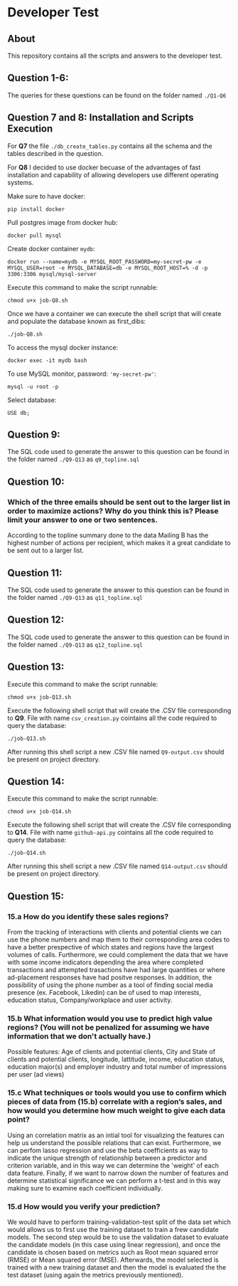 # Developer Test
## About
This repository contains all the scripts and answers to the developer test. 

## Question 1-6: 
The queries for these questions can be found on the folder named `./Q1-Q6`

## Question 7 and 8: Installation and Scripts Execution 
For **Q7** the file `./db_create_tables.py` contains all the schema and the tables described in the question. 

For **Q8** I decided to use docker becuase of the advantages of fast installation and capability of allowing developers use different operating systems. 

Make sure to have docker:
    
    pip install docker

Pull postgres image from docker hub:

    docker pull mysql

Create docker container `mydb`:

    docker run --name=mydb -e MYSQL_ROOT_PASSWORD=my-secret-pw -e MYSQL_USER=root -e MYSQL_DATABASE=db -e MYSQL_ROOT_HOST=% -d -p 3306:3306 mysql/mysql-server

Execute this command to make the script runnable:
    
    chmod u+x job-Q8.sh

Once we have a container we can execute the shell script that will create and populate the database known as first_dibs:

    ./job-Q8.sh


To access the mysql docker instance:

    docker exec -it mydb bash

To use MySQL monitor, password: `'my-secret-pw'`:

    mysql -u root -p

Select database:

    USE db;

## Question 9:
The SQL code used to generate the answer to this question can be found in the folder named `./Q9-Q13` as `q9_topline.sql`

## Question 10:
### Which of the three emails should be sent out to the larger list in order to maximize actions? Why do you think this is? Please limit your answer to one or two sentences.

According to the topline summary done to the data Mailing B has the highest number of actions per recipient, which makes it a great  candidate to be sent out to a larger list.

## Question 11:
The SQL code used to generate the answer to this question can be found in the folder named `./Q9-Q13` as `q11_topline.sql`

## Question 12:
The SQL code used to generate the answer to this question can be found in the folder named `./Q9-Q13` as `q12_topline.sql`
 
## Question 13:
Execute this command to make the script runnable:
    
    chmod u+x job-Q13.sh

Execute the following shell script that will create the .CSV file corresponding to **Q9**. File with name `csv_creation.py` cointains all the code required to query the database:


    ./job-Q13.sh

After running this shell script a new .CSV file named `Q9-output.csv` should be present on project directory. 

## Question 14:
Execute this command to make the script runnable:
    
    chmod u+x job-Q14.sh

Execute the following shell script that will create the .CSV file corresponding to **Q14**. File with name `github-api.py` cointains all the code required to query the database:


    ./job-Q14.sh

After running this shell script a new .CSV file named `Q14-output.csv` should be present on project directory. 

## Question 15:
### 15.a How do you identify these sales regions? 
From the tracking of interactions with clients and potential clients we can use the phone numbers and map them to their corresponding area codes to have a better prespective of which states and regions have the largest volumes of calls. Furthermore, we could complement the data that we have with some income indicators depending the area where completed transactions and attempted trasactions have had large quantities or where ad-placement responses have had positve responses. In addition, the possibility of using the phone number as a tool of finding social media presence (ex. Facebook, Likedin) can be of used to map interests, education status, Company/workplace and user activity. 

### 15.b What information would you use to predict high value regions? (You will not be penalized for assuming we have information that we don't actually have.)
Possible features:
Age of clients and potential clients, City and State of clients and potential clients, longitude, lattitude, income, education status, education major(s) and employer industry and total number of impressions per user (ad views)

### 15.c What techniques or tools would you use to confirm which pieces of data from (15.b) correlate with a region’s sales, and how would you determine how much weight to give each data point?

Using an correlation matrix as an intial tool for visualizing the features can help us understand the possible relations that can exist. Furthermore, we can perfom lasso regression and use the beta coefficients as way to indicate the unique strength of relationship between a predictor and criterion variable, and in this way we can determine the 'weight' of each data feature. Finally, if we want to narrow down the number of features and determine statistical significance we can perform a t-test and in this way making sure to examine each coefficient individually.

### 15.d How would you verify your prediction?
We would have to perform training-validation-test split of the data set which would allows us to first use the training dataset to train a frew candidate models. The second step would be to use the validation dataset to evaluate the candidate models (in this case using linear regression), and once the candidate is chosen based on metrics such as Root mean squared error (RMSE) or Mean squared error (MSE). Afterwards, the model selected is trained with a new training dataset and then the model is evaluated the the test dataset (using again the metrics previously mentioned).  

